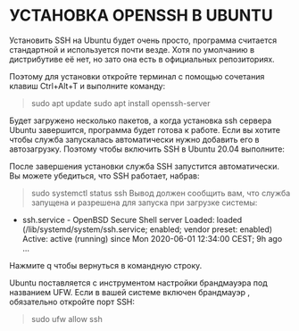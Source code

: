# УСТАНОВКА OPENSSH В UBUNTU
Установить SSH на Ubuntu будет очень просто, программа считается стандартной и используется почти везде. Хотя по умолчанию в дистрибутиве её нет, но зато она есть в официальных репозиториях.

Поэтому для установки откройте терминал с помощью сочетания клавиш Ctrl+Alt+T и выполните команду:

> sudo apt update
> sudo apt install openssh-server

Будет загружено несколько пакетов, а когда установка ssh сервера Ubuntu завершится, программа будет готова к работе. Если вы хотите чтобы служба запускалась автоматически нужно добавить его в автозагрузку. Поэтому чтобы включить SSH в Ubuntu 20.04 выполните:

После завершения установки служба SSH запустится автоматически. Вы можете убедиться, что SSH работает, набрав:

 
>  sudo systemctl status ssh
Вывод должен сообщить вам, что служба запущена и разрешена для запуска при загрузке системы:

 * ssh.service - OpenBSD Secure Shell server Loaded: loaded (/lib/systemd/system/ssh.service; enabled; vendor preset: enabled) Active: active (running) since Mon 2020-06-01 12:34:00 CEST; 9h ago ...

Нажмите q чтобы вернуться в командную строку.

Ubuntu поставляется с инструментом настройки брандмауэра под названием UFW. Если в вашей системе включен брандмауэр , обязательно откройте порт SSH:

 
> sudo ufw allow ssh